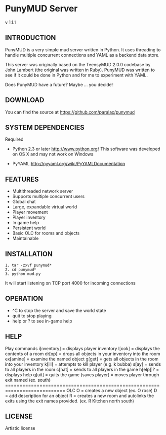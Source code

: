 # PunyMUD Server
v 1.1.1

## INTRODUCTION
PunyMUD is a very simple mud server written in Python. It uses threading to
handle multiple concurrent connections and YAML as a backend data store.

This server was originally based on the TeensyMUD 2.0.0 codebase by John
Lambert (the original was written in Ruby). PunyMUD was written to see if 
it could be done in Python and for me to experiment with YAML.

Does PunyMUD have a future? Maybe ... you decide!

## DOWNLOAD
You can find the source at https://github.com/paralax/punymud

## SYSTEM DEPENDENCIES

Required

- Python 2.3 or later
  http://www.python.org/
  This software was developed on OS X and may not work on Windows

- PyYAML
  http://pyyaml.org/wiki/PyYAMLDocumentation

## FEATURES
* Multithreaded network server
* Supports multiple concurrent users
* Global chat
* Large, expandable virtual world
* Player movement
* Player inventory
* In game help
* Persistent world
* Basic OLC for rooms and objects
* Maintainable

## INSTALLATION
    1. tar -zxvf punymud*
    2. cd punymud*
    3. python mud.py

It will start listening on TCP port 4000 for incoming connections

## OPERATION
* ^C to stop the server and save the world state
* quit to stop playing
* help or ? to see in-game help

## HELP
Play commands
      i[nventory] = displays player inventory
      l[ook] = displays the contents of a room
      dr[op] = drops all objects in your inventory into the room
      ex[amine] <object> = examine the named object
      g[get] = gets all objects in the room into your inventory
      k[ill] <name> = attempts to kill player (e.g. k bubba)
      s[ay] <message> = sends <message> to all players in the room
      c[hat] <message> = sends <message> to all players in the game
      h[elp]|?  = displays help
      q[uit]    = quits the game (saves player)
      <exit name> = moves player through exit named (ex. south)
    ===========================================================================
    OLC
      O <object name> = creates a new object (ex. O rose)
      D <object number> = add description for an object
      R <room name> <exit name to> <exit name back> = creates a new room and
        autolinks the exits using the exit names provided.
        (ex. R Kitchen north south)

## LICENSE
Artistic license
